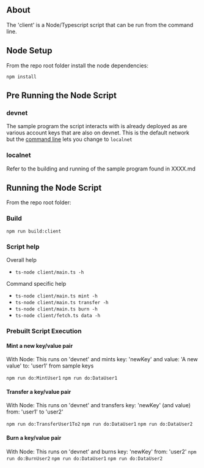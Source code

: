 ## About
The 'client' is a Node/Typescript script that can be run from the command line.

## Node Setup

From the repo root folder install the node dependencies:

`npm install`

## Pre Running the Node Script

### devnet
The sample program the script interacts with is already deployed as are various account keys that are also on devnet. This is the default network but the [command line](#script-help) lets you change to `localnet`

### localnet
Refer to the building and running of the sample program found in XXXX.md

## Running the Node Script

From the repo root folder:

### Build

`npm run build:client`

### Script help

Overall help

* `ts-node client/main.ts -h`

Command specific help
* `ts-node client/main.ts mint -h`
* `ts-node client/main.ts transfer -h`
* `ts-node client/main.ts burn -h`
* `ts-node client/fetch.ts data -h`

### Prebuilt Script Execution
#### Mint a new key/value pair
With Node: This runs on 'devnet' and mints key: 'newKey' and value: 'A new value' to: 'user1' from sample keys

`npm run do:MintUser1`
`npm run do:DataUser1`

#### Transfer a key/value pair
With Node: This runs on 'devnet' and transfers key: 'newKey' (and value) from: 'user1' to 'user2'

`npm run do:TransferUser1To2`
`npm run do:DataUser1`
`npm run do:DataUser2`

#### Burn a key/value pair
With Node: This runs on 'devnet' and burns key: 'newKey' from: 'user2'
`npm run do:BurnUser2`
`npm run do:DataUser1`
`npm run do:DataUser2`
